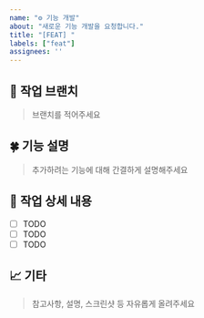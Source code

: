 ```yaml
---
name: "⚙️ 기능 개발"
about: "새로운 기능 개발을 요청합니다."
title: "[FEAT] "
labels: ["feat"]
assignees: ''
---
```



## 💭 작업 브랜치
> 브랜치를 적어주세요

## 🍀 기능 설명
> 추가하려는 기능에 대해 간결하게 설명해주세요

## 🎀 작업 상세 내용
- [ ] TODO
- [ ] TODO
- [ ] TODO

## 📈 기타
> 참고사항, 설명, 스크린샷 등 자유롭게 올려주세요
